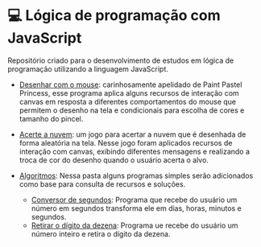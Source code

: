 # 💻 Lógica de programação com JavaScript

 Repositório criado para o desenvolvimento de estudos em lógica de programação utilizando a linguagem JavaScript.

 * <a href="https://anamilanezi.github.io/javascript-practices/desenhar_com_mouse/index.html">Desenhar com o mouse</a>: carinhosamente apelidado de Paint Pastel Princess, esse programa aplica alguns recursos de interação com canvas em resposta a diferentes comportamentos do mouse que permitem o desenho na tela e condicionais para escolha de cores e tamanho do pincel. 

 * <a href="https://anamilanezi.github.io/javascript-practices/acerte_a_nuvem/index.html">Acerte a nuvem</a>: um jogo para acertar a nuvem que é desenhada de forma aleatória na tela. Nesse jogo foram aplicados recursos de interação com canvas, exibindo diferentes mensagens e realizando a troca de cor do desenho quando o usuário acerta o alvo.

 * <a href="https://anamilanezi.github.io/javascript-practices/algoritmos/README.md"> Algoritmos</a>: Nessa pasta alguns programas simples serão adicionados como base para consulta de recursos e soluções.
    * <a href="https://anamilanezi.github.io/javascript-practices/algoritmos/converte_segundos.html">Conversor de segundos</a>:  Programa que recebe do usuário um número em segundos transforma ele em dias, horas, minutos e segundos. 
    * <a href="https://anamilanezi.github.io/javascript-practices/algoritmos/retira_dezena.html">Retirar o dígito da dezena</a>: Programa ue recebe do usuário um número inteiro e retira o dígito da dezena.
